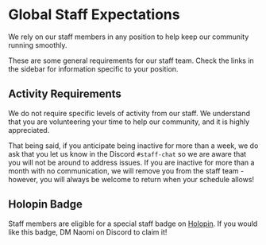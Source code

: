 # Global Staff Expectations

We rely on our staff members in any position to help keep our community running smoothly.

These are some general requirements for our staff team. Check the links in the sidebar for information specific to your position.

## Activity Requirements

We do not require specific levels of activity from our staff. We understand that you are volunteering your time to help our community, and it is highly appreciated.

That being said, if you anticipate being inactive for more than a week, we do ask that you let us know in the Discord `#staff-chat` so we are aware that you will not be around to address issues. If you are inactive for more than a month with no communication, we will remove you from the staff team - however, you will always be welcome to return when your schedule allows!

## Holopin Badge

Staff members are eligible for a special staff badge on [Holopin](https://holopin.io/@naomis-novas). If you would like this badge, DM Naomi on Discord to claim it!
